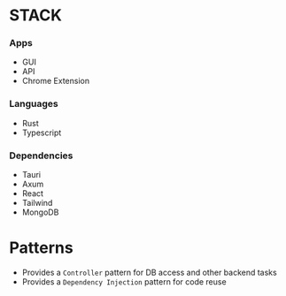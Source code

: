 # STACK

### Apps

- GUI
- API
- Chrome Extension

### Languages

- Rust
- Typescript

### Dependencies

- Tauri
- Axum
- React
- Tailwind
- MongoDB

# Patterns

- Provides a `Controller` pattern for DB access and other backend tasks
- Provides a `Dependency Injection` pattern for code reuse
